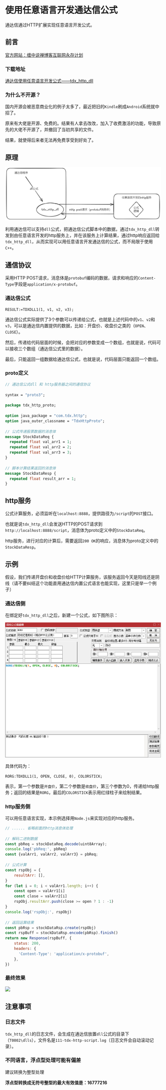 # 使用任意语言开发通达信公式

通达信通过HTTP扩展实现任意语言开发公式。



## 前言

[官方网站：缠中说禅博客互联网永存计划](chzhshch.org)

### 下载地址

[通达信使用任意语言开发公式——tdx_http_dll](https://download.chzhshch.org/tdx_http_dll_20240727.zip)


### 为什么不开源？

国内开源会被恶意商业化的例子太多了，最近把旧的`Kindle`刷成`Android`系统就中招了。

原来有大佬是开源、免费的。结果有人拿去改改，加入了收费激活的功能，导致原先的大佬不开源了，并撤回了当初共享的文件。

结果，就使得后来者无法再免费享受到好处了。



## 原理

![](/img/in-post/20240727-architecture.png)



利用通达信可以支持`dll`公式，把通达信公式脚本中的数据，通过`tdx_http_dll`转发到由任意语言开发的http服务上，并在该服务上计算结果，通过http响应返回给`tdx_http_dll`，从而实现可以用任意语言开发通达信的公式，而不局限于使用`C++`。



## 通信协议

采用HTTP POST请求，消息体是`protobuf`编码的数据，请求和响应的`Content-Type`字段是`application/x-protobuf`。



### 通达信公式

```
RESULT:=TDXDLL1(1, v1, v2, v3);
```



通达信公式实际提供了3个参数可以传递给公式，也就是上述代码中的`v1`、`v2`和`v3`，可以是通达信内置提供的数据，比如：开盘价、收盘价之类的（`OPEN`、`CLOSE`）。



然后，传递给代码层面的时候，会把对应的参数变成一个数组，也就是说，代码可以接收三个数组（通达信公式里的数据）。



最后，只能返回一组数据给通达信公式，也就是说，代码层面只能返回一个数组。



### proto定义

```protobuf
// 通达信公式dll 和 http服务器之间的通信协议

syntax = "proto3";

package tdx_http_proto;

option java_package = "com.tdx.http";
option java_outer_classname = "TdxHttpProto";

// 公式传递股票数据的消息体
message StockDataReq {
  repeated float val_arr1 = 1;
  repeated float val_arr2 = 2;
  repeated float val_arr3 = 3;
}

// 脚本计算结果返回的消息体
message StockDataResp {
  repeated float result_arr = 1;
}

```



## http服务

公式计算服务，必须监听在`localhost:8888`，提供路径为`/script`的`POST`接口。

也就是说`tdx_http_dll`会发送HTTP的POST请求到`http://localhost:8888/script`，消息体为proto定义中的`StockDataReq`。

http服务，进行对应的计算后，需要返回`200 OK`的响应，消息体为proto定义中的`StockDataResp`。



## 示例

假设，我们传递开盘价和收盘价给HTTP计算服务，该服务返回今天是阳线还是阴线（请不要纠结这个功能直用通达信内置公式语言也能实现，这里只是举一个例子）



### 通达信侧

在绑定好`tdx_http_dll`之后，新建一个公式，如下图所示：

![](/img/in-post/20240727-example1.png)



具体代码为：

`RORG:TDXDLL1(1, OPEN, CLOSE, 0), COLORSTICK;`

表示，第一个参数是`开盘价`，第二个参数是`收盘价`，第三个参数为0，传递给http服务；返回的结果是`RORG`，最后的`COLORSTICK`表示用红绿柱子来绘制结果。



### http服务侧

可以用任意语言实现，本示例选择用`Node.js`来实现对应的http服务。



```javascript
// ...... 省略前面的http消息体处理

// 解码二进制数据
const pbReq = stockDataReq.decode(uint8Array);
console.log('pbReq:', pbReq)
const {valArr1, valArr2, valArr3} = pbReq;

// 公式计算
const rspObj = {
	resultArr: [],
}
for (let i = 0; i < valArr1.length; i++) {
    const open = valArr1[i]
    const close = valArr2[i]
    rspObj.resultArr.push(close >= open ? 1 : -1)
}
console.log('rspObj:', rspObj)

// 返回运算结果
const pbRsp = stockDataRsp.create(rspObj)
const rspBuff = stockDataRsp.encode(pbRsp).finish()
return new Response(rspBuff, {
    status: 200,
    headers: {
      'Content-Type': 'application/x-protobuf',
    },
})
```



### 最终效果

![](/img/in-post/20240727-example2.png)



## 注意事项

### 日志文件

`tdx_http_dll`的日志文件，会生成在通达信放置`dll`公式的目录下（`T0002\dlls`），文件名是`111-tdx-http-script.log`（日志文件会自动滚动记录）。



### 不同语言，浮点型处理可能有偏差

建议转换为整型处理

**浮点型转换成无符号整型的最大有效值是：16777216**
